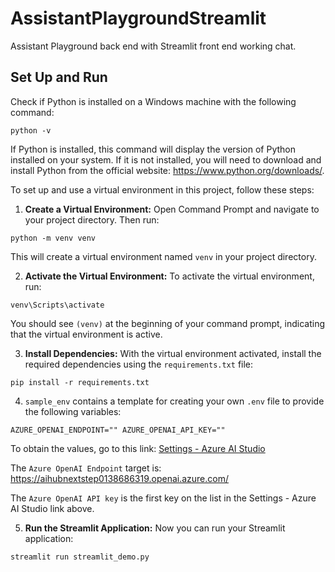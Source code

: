# AssistantPlaygroundStreamlit
Assistant Playground back end with Streamlit front end working chat.

## Set Up and Run

Check if Python is installed on a Windows machine with the following command:

`python -v`

If Python is installed, this command will display the version of Python installed on your system. If it is not installed, you will need to download and install Python from the official website: https://www.python.org/downloads/.

To set up and use a virtual environment in this project, follow these steps:

1. **Create a Virtual Environment:** Open Command Prompt and navigate to your project directory. Then run:

`python -m venv venv`

This will create a virtual environment named `venv` in your project directory.

2. **Activate the Virtual Environment:** To activate the virtual environment, run:

`venv\Scripts\activate`

You should see `(venv)` at the beginning of your command prompt, indicating that the virtual environment is active.

3. **Install Dependencies:** With the virtual environment activated, install the required dependencies using the `requirements.txt` file:

`pip install -r requirements.txt`

4. `sample_env` contains a template for creating your own `.env` file to provide the following variables: 

`AZURE_OPENAI_ENDPOINT=""
AZURE_OPENAI_API_KEY=""`

To obtain the values, go to this link: [Settings - Azure AI Studio](https://ai.azure.com/build/settings/connections?wsid=/subscriptions/702e343d-d816-494d-afe6-5f496dc2cb24/resourceGroups/rg-nextstep/providers/Microsoft.MachineLearningServices/workspaces/Next-step-ai&tid=16b3c013-d300-468d-ac64-7eda0820b6d3) 

The `Azure OpenAI Endpoint` target is: https://aihubnextstep0138686319.openai.azure.com/

The `Azure OpenAI API key` is the first key on the list in the Settings - Azure AI Studio link above.

5. **Run the Streamlit Application:** Now you can run your Streamlit application:

`streamlit run streamlit_demo.py`

